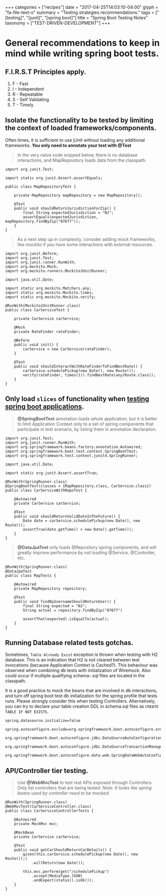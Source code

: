 +++
categories = ["recipes"]
date = "2017-04-25T14:03:10-04:00"
glyph = "fa-file-text-o"
summary = "Testing strategies recommendations."
tags = ["[testing]", "[junit]", "[spring boot]"]
title = "Spring Boot Testing Notes"
taxonomy = ["TEST-DRIVEN-DEVELOPMENT"]
+++
# General recommendations to keep in mind while writing spring boot tests.

## F.I.R.S.T Principles apply.
1. F - Fast
2. I - Independent
3. R - Repeatable
4. S - Self Validating
5. T - Timely

## Isolate the functionality to be tested by limiting the context of loaded frameworks/components.

Often times, it is sufficient to use jUnit without loading any additional frameworks.  **You only need to annotate your test with @Test**

> In the very naive code snipped below, there is no database interactions, and MapRepository loads data from the classpath.

```
import org.junit.Test;

import static org.junit.Assert.assertEquals;

public class MapRepositoryTest {

    private MapRepository mapRepository = new MapRepository();

    @Test
    public void shouldReturnJurisdictionForZip() {
        final String expectedJurisdiction = "NJ";
        assertEquals(expectedJurisdiction, mapRepository.findByZip("07677"));
    }
}
```

> As a next step up in complexity, consider adding mock frameworks, like mockito if you have some interactions with external resources.

```
import org.junit.Before;
import org.junit.Test;
import org.junit.runner.RunWith;
import org.mockito.Mock;
import org.mockito.runners.MockitoJUnitRunner;

import java.util.Date;

import static org.mockito.Matchers.any;
import static org.mockito.Mockito.times;
import static org.mockito.Mockito.verify;

@RunWith(MockitoJUnitRunner.class)
public class CarServiceTest {

    private CarService carService;

    @Mock
    private RateFinder rateFinder;

    @Before
    public void init() {
        carService = new CarService(rateFinder);
    }

    @Test
    public void shouldInteractWithRateFinderToFindBestRate() {
        carService.schedulePickup(new Date(), new Route());
        verify(rateFinder, times(1)).findBestRate(any(Route.class));
    }
}
```

## Only load `slices` of functionality when [testing spring boot applications](https://spring.io/blog/2016/04/15/testing-improvements-in-spring-boot-1-4).

> **@SpringBootTest** annotation loads whole application, but it is better to limit Application Context only to a set of spring components that participate in test scenario, by listing them in annotation declaration.

```
import org.junit.Test;
import org.junit.runner.RunWith;
import org.springframework.beans.factory.annotation.Autowired;
import org.springframework.boot.test.context.SpringBootTest;
import org.springframework.test.context.junit4.SpringRunner;

import java.util.Date;

import static org.junit.Assert.assertTrue;

@RunWith(SpringRunner.class)
@SpringBootTest(classes = {MapRepository.class, CarService.class})
public class CarServiceWithRepoTest {

    @Autowired
    private CarService carService;

    @Test
    public void shouldReturnValidDateInTheFuture() {
        Date date = carService.schedulePickup(new Date(), new Route());
        assertTrue(date.getTime() > new Date().getTime());
    }
}
```

> **@DataJpaTest** only loads @Repository spring components, and will greatly improve performance by not loading @Service, @Controller, etc.

```
@RunWith(SpringRunner.class)
@DataJpaTest
public class MapTests {

    @Autowired
    private MapRepository repository;

    @Test
    public void findByUsernameShouldReturnUser() {
        final String expected = "NJ";
        String actual = repository.findByZip("07677")

        assertThat(expected).isEqualTo(actual);
    }
}
```

## Running Database related tests gotchas.

Sometimes, `Table Already Exist` exception is thrown when testing with H2 database.  This is an indication that H2 is not cleared between test invocations (because Application Context is Cached?).  This behaviour was observed when combining db tests with initialization of Wiremock.  Also could occur if multiple qualifying schema-.sql files are located in the classpath.

It is a good practice to mock the beans that are involved in db interactions, and turn off spring boot test db initialization for the spring profile that tests runs.  Please strongly consider this when testing Controllers.  Alternatively, you can try to declare your table creation DDL in schema.sql files as `CREATE TABLE IF NOT EXISTS`.

```
spring.datasource.initialize=false

spring.autoconfigure.exclude=org.springframework.boot.autoconfigure.orm.jpa.HibernateJpaAutoConfiguration,\
    org.springframework.boot.autoconfigure.jdbc.DataSourceAutoConfiguration,\
    org.springframework.boot.autoconfigure.jdbc.DataSourceTransactionManagerAutoConfiguration,\
    org.springframework.boot.autoconfigure.data.web.SpringDataWebAutoConfiguration

```

## API/Controller tier testing.

>Use **@WebMvcTest** to test rest APIs exposed through Controllers.  Only list controllers that are being tested.
_Note: It looks like spring beans used by controller need to be mocked._

```
@RunWith(SpringRunner.class)
@WebMvcTest(CarServiceController.class)
public class CarServiceControllerTests {

    @Autowired
    private MockMvc mvc;

    @MockBean
    private CarService carService;

    @Test
    public void getCarShouldReturnCarDetails() {
        given(this.carService.schedulePickup(new Date(), new Route());)
            .willReturn(new Date());

        this.mvc.perform(get("/schedulePickup")
            .accept(MediaType.JSON)
            .andExpect(status().isOk());
    }
}
```
